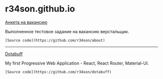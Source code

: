 # r34son.github.io

[Анкета на вакансию](https://r34son.github.io/about)

Выполненное тестовое задание на вакансию верстальщик.

```
[Source code](https://github.com/r34son/about)
```

***
[Dotabuff](https://r34son.github.io/dotabuff)

My first Progressive Web Application - React, React Router, Material-UI.

```
[Source code](https://github.com/r34son/dotabuff)
```
